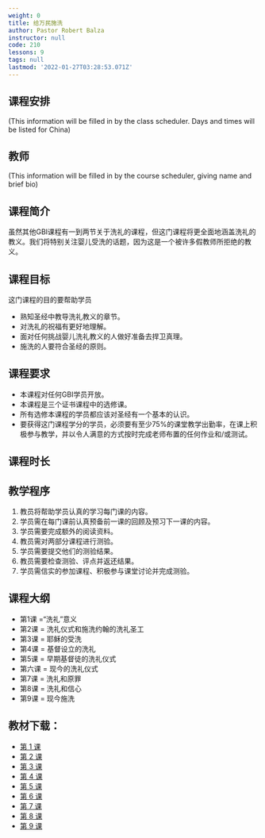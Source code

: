 ```yaml
---
weight: 0
title: 给万民施洗
author: Pastor Robert Balza
instructor: null
code: 210
lessons: 9
tags: null
lastmod: '2022-01-27T03:28:53.071Z'
---
```

## 课程安排

(This information will be filled in by the class scheduler. Days and times will be listed for China)

## 教师

(This information will be filled in by the course scheduler, giving name and brief bio)

## 课程简介
虽然其他GBI课程有一到两节关于洗礼的课程，但这门课程将更全面地涵盖洗礼的教义。我们将特别关注婴儿受洗的话题，因为这是一个被许多假教师所拒绝的教义。

## 课程目标
这门课程的目的要帮助学员

- 熟知圣经中教导洗礼教义的章节。
- 对洗礼的祝福有更好地理解。
- 面对任何挑战婴儿洗礼教义的人做好准备去捍卫真理。
- 施洗的人要符合圣经的原则。


## 课程要求
- 本课程对任何GBI学员开放。
- 本课程是三个证书课程中的选修课。
- 所有选修本课程的学员都应该对圣经有一个基本的认识。
- 要获得这门课程学分的学员，必须要有至少75%的课堂教学出勤率，在课上积极参与教学，并以令人满意的方式按时完成老师布置的任何作业和/或测试。


## 课程时长

## 教学程序

1. 教员将帮助学员认真的学习每门课的内容。
2. 学员需在每门课前认真预备前一课的回顾及预习下一课的内容。
3. 学员需要完成额外的阅读资料。
4. 教员需对两部分课程进行测验。
5. 学员需要提交他们的测验结果。
6. 教员需要检查测验、评点并返还结果。
7. 学员需信实的参加课程、积极参与课堂讨论并完成测验。

## 课程大纲
- 第1课 =“洗礼”意义
- 第2课 = 洗礼仪式和施洗约翰的洗礼圣工
- 第3课 = 耶稣的受洗
- 第4课 = 基督设立的洗礼
- 第5课 = 早期基督徒的洗礼仪式
- 第六课 = 现今的洗礼仪式
- 第7课 = 洗礼和原罪
- 第8课 = 洗礼和信心
- 第9课 = 现今施洗



## 教材下载：

- [第 1 课](/course-file/210/210-Lesson1-zh.pdf)
- [第 2 课](/course-file/210/210-Lesson2-zh.pdf)
- [第 3 课](/course-file/210/210-Lesson3-zh.pdf)
- [第 4 课](/course-file/210/210-Lesson4-zh.pdf)
- [第 5 课](/course-file/210/210-Lesson5-zh.pdf)
- [第 6 课](/course-file/210/210-Lesson6-zh.pdf)
- [第 7 课](/course-file/210/210-Lesson7-zh.pdf)
- [第 8 课](/course-file/210/210-Lesson8-zh.pdf)
- [第 9 课](/course-file/210/210-Lesson9-zh.pdf)

